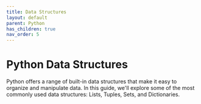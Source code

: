```yaml
---
title: Data Structures
layout: default
parent: Python
has_children: true
nav_order: 5
---
```


# Python Data Structures

Python offers a range of built-in data structures that make it easy to organize and manipulate data. In this guide, we'll explore some of the most commonly used data structures: Lists, Tuples, Sets, and Dictionaries.